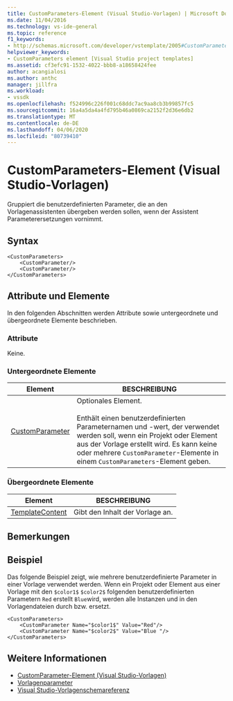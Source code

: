 ```yaml
---
title: CustomParameters-Element (Visual Studio-Vorlagen) | Microsoft Docs
ms.date: 11/04/2016
ms.technology: vs-ide-general
ms.topic: reference
f1_keywords:
- http://schemas.microsoft.com/developer/vstemplate/2005#CustomParameters
helpviewer_keywords:
- CustomParameters element [Visual Studio project templates]
ms.assetid: cf3efc91-1532-4022-bbb8-a18658424fee
author: acangialosi
ms.author: anthc
manager: jillfra
ms.workload:
- vssdk
ms.openlocfilehash: f524996c226f001c68ddc7ac9aa8cb3b99857fc5
ms.sourcegitcommit: 16a4a5da4a4fd795b46a0869ca2152f2d36e6db2
ms.translationtype: MT
ms.contentlocale: de-DE
ms.lasthandoff: 04/06/2020
ms.locfileid: "80739410"
---
```

# <a name="customparameters-element-visual-studio-templates"></a>CustomParameters-Element (Visual Studio-Vorlagen)
Gruppiert die benutzerdefinierten Parameter, die an den Vorlagenassistenten übergeben werden sollen, wenn der Assistent Parameterersetzungen vornimmt.

## <a name="syntax"></a>Syntax

```
<CustomParameters>
    <CustomParameter/>
    <CustomParameter/>
</CustomParameters>
```

## <a name="attributes-and-elements"></a>Attribute und Elemente
 In den folgenden Abschnitten werden Attribute sowie untergeordnete und übergeordnete Elemente beschrieben.

### <a name="attributes"></a>Attribute
 Keine.

### <a name="child-elements"></a>Untergeordnete Elemente

|Element|BESCHREIBUNG|
|-------------|-----------------|
|[CustomParameter](../extensibility/customparameter-element-visual-studio-templates.md)|Optionales Element.<br /><br /> Enthält einen benutzerdefinierten Parameternamen und -wert, der verwendet werden soll, wenn ein Projekt oder Element aus der Vorlage erstellt wird. Es kann keine oder mehrere `CustomParameter`-Elemente in einem `CustomParameters`-Element geben.|

### <a name="parent-elements"></a>Übergeordnete Elemente

|Element|BESCHREIBUNG|
|-------------|-----------------|
|[TemplateContent](../extensibility/templatecontent-element-visual-studio-templates.md)|Gibt den Inhalt der Vorlage an.|

## <a name="remarks"></a>Bemerkungen

## <a name="example"></a>Beispiel
 Das folgende Beispiel zeigt, wie mehrere benutzerdefinierte Parameter in einer Vorlage verwendet werden. Wenn ein Projekt oder Element aus einer Vorlage mit den `$color1$` `$color2$` folgenden benutzerdefinierten Parametern `Red` erstellt `Blue`wird, werden alle Instanzen und in den Vorlagendateien durch bzw. ersetzt.

```
<CustomParameters>
    <CustomParameter Name="$color1$" Value="Red"/>
    <CustomParameter Name="$color2$" Value="Blue "/>
</CustomParameters>
```

## <a name="see-also"></a>Weitere Informationen
- [CustomParameter-Element (Visual Studio-Vorlagen)](../extensibility/customparameter-element-visual-studio-templates.md)
- [Vorlagenparameter](../ide/template-parameters.md)
- [Visual Studio-Vorlagenschemareferenz](../extensibility/visual-studio-template-schema-reference.md)
